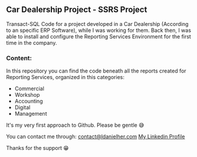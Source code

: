 ## Car Dealership Project - SSRS Project
Transact-SQL Code for a project developed in a Car Dealership (According to an specific ERP Software), while I was working for them.
Back then, I was able to install and configure the Reporting Services Environment for the first time in the company.

### Content:
In this repository you can find the code beneath all the reports created for Reporting Services, organized in this categories:
* Commercial
* Workshop
* Accounting
* Digital
* Management

It's my very first approach to Github. Please be gentle :sweat_smile:

You can contact me through:
[contact@ldanielher.com](mailto:contact@ldanielher.com)
[My Linkedin Profile](https://www.linkedin.com/in/ldanielher/)

Thanks for the support :grin:
